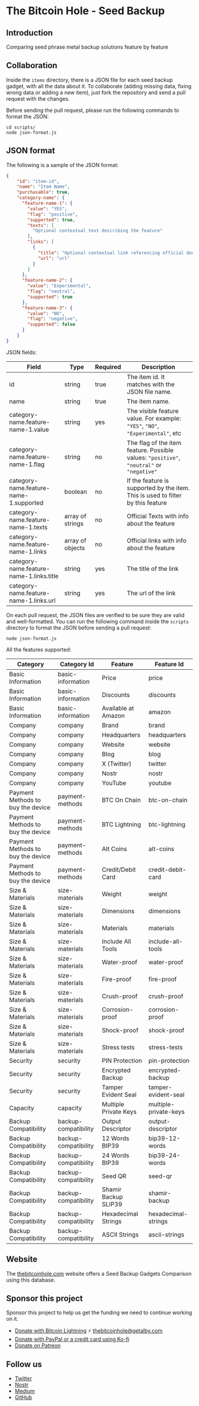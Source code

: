 # The Bitcoin Hole - Seed Backup

## Introduction

Comparing seed phrase metal backup solutions feature by feature

## Collaboration

Inside the `items` directory, there is a JSON file for each seed backup gadget, with all the data about it. To collaborate (adding missing data, fixing wrong data or adding a new item), just fork the repository and send a pull request with the changes.

Before sending the pull request, please run the following commands to format the JSON:

```
cd scripts/
node json-format.js
```

## JSON format

The following is a sample of the JSON format:

```json
{
    "id": "item-id",
    "name": "Item Name",
    "purchasable": true,
    "category-name": {
      "feature-name-1": {
        "value": "YES", 
        "flag": "positive",
        "supported": true,
        "texts": [
          "Optional contextual text describing the feature"
        ],
        "links": [
          {
            "title": "Optional contextual link referencing official documentation",
            "url": "url"
          }
        ]
      },
      "feature-name-2": {
        "value": "Experimental",
        "flag": "neutral",
        "supported": true
      },
      "feature-name-3": {
        "value": "NO",
        "flag": "negative",
        "supported": false
      }
    }
}
```

JSON fields:

| Field | Type | Required | Description |
| --- | --- | --- | --- |
| id | string | true | The item id. It matches with the JSON file name. |
| name | string | true | The item name. |
| category-name.feature-name-1.value | string | yes | The visible feature value. For example: `"YES"`, `"NO"`, `"Experimental"`, etc |
| category-name.feature-name-1.flag | string | no | The flag of the item feature. Possible values: `"positive"`, `"neutral"` or `"negative"` |
| category-name.feature-name-1.supported | boolean | no | If the feature is supported by the item. This is used to filter by this feature |
| category-name.feature-name-1.texts | array of strings | no | Official Texts with info about the feature |
| category-name.feature-name-1.links | array of objects | no | Official links with info about the feature |
| category-name.feature-name-1.links.title | string | yes | The title of the link |
| category-name.feature-name-1.links.url | string | yes | The url of the link |

On each pull request, the JSON files are verified to be sure they are valid and well-formatted. You can run the following command inside the `scripts` directory to format the JSON before sending a pull request:

```
node json-format.js
```

All the features supported:

| Category | Category Id | Feature | Feature Id |
| --- | --- | --- | --- |
| Basic Information | basic-information | Price | price |
| Basic Information | basic-information | Discounts | discounts |
| Basic Information | basic-information | Available at Amazon | amazon |
| Company | company | Brand | brand |
| Company | company | Headquarters | headquarters |
| Company | company | Website | website |
| Company | company | Blog | blog |
| Company | company | X (Twitter) | twitter |
| Company | company | Nostr | nostr |
| Company | company | YouTube | youtube |
| Payment Methods to buy the device | payment-methods | BTC On Chain | btc-on-chain |
| Payment Methods to buy the device | payment-methods | BTC Lightning | btc-lightning |
| Payment Methods to buy the device | payment-methods | Alt Coins | alt-coins |
| Payment Methods to buy the device | payment-methods | Credit/Debit Card | credit-debit-card |
| Size & Materials | size-materials | Weight | weight |
| Size & Materials | size-materials | Dimensions | dimensions |
| Size & Materials | size-materials | Materials | materials |
| Size & Materials | size-materials | Include All Tools | include-all-tools |
| Size & Materials | size-materials | Water-proof | water-proof |
| Size & Materials | size-materials | Fire-proof | fire-proof |
| Size & Materials | size-materials | Crush-proof | crush-proof |
| Size & Materials | size-materials | Corrosion-proof | corrosion-proof |
| Size & Materials | size-materials | Shock-proof | shock-proof |
| Size & Materials | size-materials | Stress tests | stress-tests |
| Security | security | PIN Protection | pin-protection |
| Security | security | Encrypted Backup | encrypted-backup |
| Security | security | Tamper Evident Seal | tamper-evident-seal |
| Capacity | capacity | Multiple Private Keys | multiple-private-keys |
| Backup Compatibility | backup-compatibility | Output Descriptor | output-descriptor |
| Backup Compatibility | backup-compatibility | 12 Words BIP39 | bip39-12-words |
| Backup Compatibility | backup-compatibility | 24 Words BIP39 | bip39-24-words |
| Backup Compatibility | backup-compatibility | Seed QR | seed-qr |
| Backup Compatibility | backup-compatibility | Shamir Backup SLIP39 | shamir-backup |
| Backup Compatibility | backup-compatibility | Hexadecimal Strings | hexadecimal-strings |
| Backup Compatibility | backup-compatibility | ASCII Strings | ascii-strings |

## Website

The [thebitcoinhole.com](https://thebitcoinhole.com/) website offers a Seed Backup Gadgets Comparison using this database.

## Sponsor this project
Sponsor this project to help us get the funding we need to continue working on it.

* [Donate with Bitcoin Lightning](https://getalby.com/p/thebitcoinhole) ⚡️ [thebitcoinhole@getalby.com](https://getalby.com/p/thebitcoinhole)
* [Donate with PayPal or a credit card using Ko-fi](https://ko-fi.com/thebitcoinhole)
* [Donate on Patreon](https://www.patreon.com/TheBitcoinHole)

## Follow us
* [Twitter](http://x.com/thebitcoinhole)
* [Nostr](https://primal.net/p/npub1mtd7s63xd85ykv09p7y8wvg754jpsfpplxknh5xr0pu938zf86fqygqxas)
* [Medium](https://medium.com/the-bitcoin-hole)
* [GitHub](https://github.com/thebitcoinhole)
